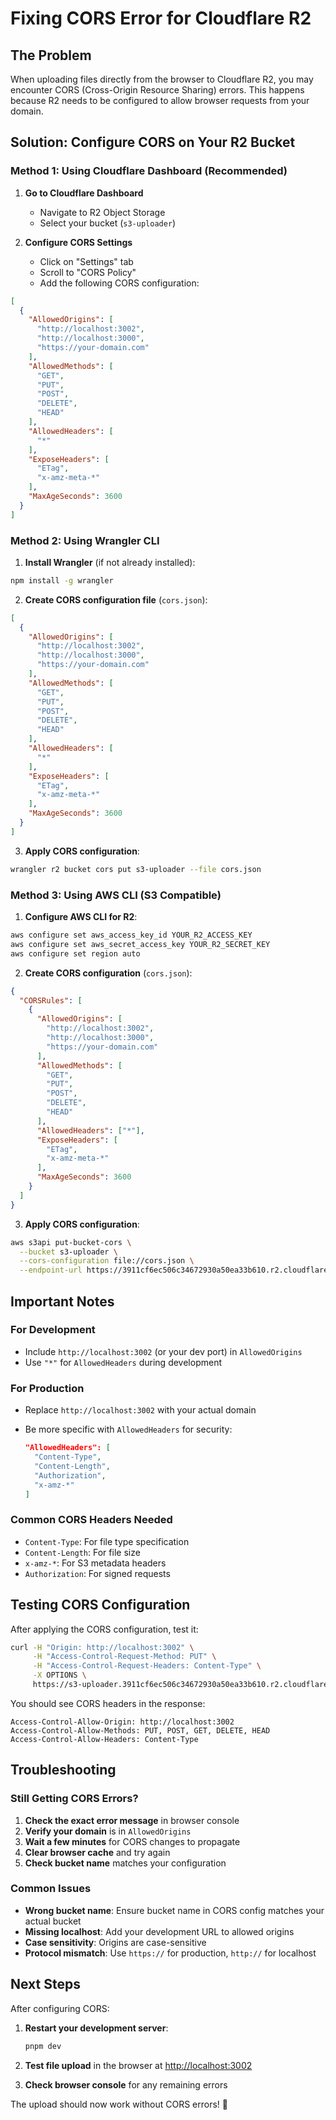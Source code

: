 # Fixing CORS Error for Cloudflare R2

## The Problem

When uploading files directly from the browser to Cloudflare R2, you may encounter CORS (Cross-Origin Resource Sharing) errors. This happens because R2 needs to be configured to allow browser requests from your domain.

## Solution: Configure CORS on Your R2 Bucket

### Method 1: Using Cloudflare Dashboard (Recommended)

1. **Go to Cloudflare Dashboard**
   - Navigate to R2 Object Storage
   - Select your bucket (`s3-uploader`)

2. **Configure CORS Settings**
   - Click on "Settings" tab
   - Scroll to "CORS Policy"
   - Add the following CORS configuration:

```json
[
  {
    "AllowedOrigins": [
      "http://localhost:3002",
      "http://localhost:3000",
      "https://your-domain.com"
    ],
    "AllowedMethods": [
      "GET",
      "PUT",
      "POST",
      "DELETE",
      "HEAD"
    ],
    "AllowedHeaders": [
      "*"
    ],
    "ExposeHeaders": [
      "ETag",
      "x-amz-meta-*"
    ],
    "MaxAgeSeconds": 3600
  }
]
```

### Method 2: Using Wrangler CLI

1. **Install Wrangler** (if not already installed):

```bash
npm install -g wrangler
```

2. **Create CORS configuration file** (`cors.json`):

```json
[
  {
    "AllowedOrigins": [
      "http://localhost:3002",
      "http://localhost:3000",
      "https://your-domain.com"
    ],
    "AllowedMethods": [
      "GET",
      "PUT",
      "POST",
      "DELETE",
      "HEAD"
    ],
    "AllowedHeaders": [
      "*"
    ],
    "ExposeHeaders": [
      "ETag",
      "x-amz-meta-*"
    ],
    "MaxAgeSeconds": 3600
  }
]
```

3. **Apply CORS configuration**:

```bash
wrangler r2 bucket cors put s3-uploader --file cors.json
```

### Method 3: Using AWS CLI (S3 Compatible)

1. **Configure AWS CLI for R2**:

```bash
aws configure set aws_access_key_id YOUR_R2_ACCESS_KEY
aws configure set aws_secret_access_key YOUR_R2_SECRET_KEY
aws configure set region auto
```

2. **Create CORS configuration** (`cors.json`):

```json
{
  "CORSRules": [
    {
      "AllowedOrigins": [
        "http://localhost:3002",
        "http://localhost:3000",
        "https://your-domain.com"
      ],
      "AllowedMethods": [
        "GET",
        "PUT",
        "POST",
        "DELETE",
        "HEAD"
      ],
      "AllowedHeaders": ["*"],
      "ExposeHeaders": [
        "ETag",
        "x-amz-meta-*"
      ],
      "MaxAgeSeconds": 3600
    }
  ]
}
```

3. **Apply CORS configuration**:

```bash
aws s3api put-bucket-cors \
  --bucket s3-uploader \
  --cors-configuration file://cors.json \
  --endpoint-url https://3911cf6ec506c34672930a50ea33b610.r2.cloudflarestorage.com
```

## Important Notes

### For Development

- Include `http://localhost:3002` (or your dev port) in `AllowedOrigins`
- Use `"*"` for `AllowedHeaders` during development

### For Production

- Replace `http://localhost:3002` with your actual domain
- Be more specific with `AllowedHeaders` for security:

  ```json
  "AllowedHeaders": [
    "Content-Type",
    "Content-Length",
    "Authorization",
    "x-amz-*"
  ]
  ```

### Common CORS Headers Needed

- `Content-Type`: For file type specification
- `Content-Length`: For file size
- `x-amz-*`: For S3 metadata headers
- `Authorization`: For signed requests

## Testing CORS Configuration

After applying the CORS configuration, test it:

```bash
curl -H "Origin: http://localhost:3002" \
     -H "Access-Control-Request-Method: PUT" \
     -H "Access-Control-Request-Headers: Content-Type" \
     -X OPTIONS \
     https://s3-uploader.3911cf6ec506c34672930a50ea33b610.r2.cloudflarestorage.com/
```

You should see CORS headers in the response:

```
Access-Control-Allow-Origin: http://localhost:3002
Access-Control-Allow-Methods: PUT, POST, GET, DELETE, HEAD
Access-Control-Allow-Headers: Content-Type
```

## Troubleshooting

### Still Getting CORS Errors?

1. **Check the exact error message** in browser console
2. **Verify your domain** is in `AllowedOrigins`
3. **Wait a few minutes** for CORS changes to propagate
4. **Clear browser cache** and try again
5. **Check bucket name** matches your configuration

### Common Issues

- **Wrong bucket name**: Ensure bucket name in CORS config matches your actual bucket
- **Missing localhost**: Add your development URL to allowed origins
- **Case sensitivity**: Origins are case-sensitive
- **Protocol mismatch**: Use `https://` for production, `http://` for localhost

## Next Steps

After configuring CORS:

1. **Restart your development server**:

   ```bash
   pnpm dev
   ```

2. **Test file upload** in the browser at <http://localhost:3002>

3. **Check browser console** for any remaining errors

The upload should now work without CORS errors! 🎉

